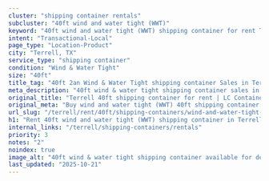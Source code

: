 ```yaml
---
cluster: "shipping container rentals"
subcluster: "40ft wind and water tight (WWT)"
keyword: "40ft wind and water tight (WWT) shipping container for rent Terrell, TX"
intent: "Transactional-Local"
page_type: "Location-Product"
city: "Terrell, TX"
service_type: "shipping container"
condition: "Wind & Water Tight"
size: "40ft"
title_tag: "40ft 2an Wind & Water Tight shipping container Sales in Terrell | LC Container"
meta_description: "40ft wind & water tight shipping container sales in Terrell. Fast delivery, competitive pricing. Serving shipping containers area. Quote ID: N6M. Call (214) 524-4168 for your free quote today."
original_title: "Terrell 40ft shipping container for rent | LC Container"
original_meta: "Buy wind and water tight (WWT) 40ft shipping container rent with local delivery in Terrell, TX. LC Container — local Since 2003. Request a fast quote today."
url_slug: "/terrell/rent/40ft/shipping-containers/wind-and-water-tight-wwt"
h1: "Rent 40ft wind and water tight (WWT) shipping container in Terrell"
internal_links: "/terrell/shipping-containers/rentals"
priority: 3
notes: "2"
noindex: true
image_alt: "40ft wind & water tight shipping container available for delivery in Terrell"
last_updated: "2025-10-21"
---
```


<!-- TODO: Add unique city/inventory copy, images, and internal links here. -->
